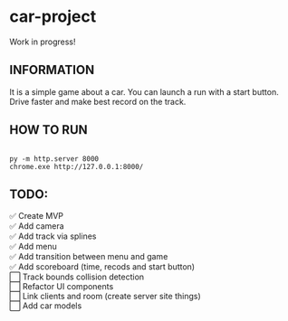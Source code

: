 # car-project

Work in progress!

## INFORMATION

It is a simple game about a car. You can launch a run with a start button. Drive faster and make best record on the track.

## HOW TO RUN

```

py -m http.server 8000
chrome.exe http://127.0.0.1:8000/

```

## TODO:

✅ Create MVP \
✅ Add camera \
✅ Add track via splines \
✅ Add menu \
✅ Add transition between menu and game \
✅ Add scoreboard (time, recods and start button) \
⬜ Track bounds collision detection \
⬜ Refactor UI components \
⬜ Link clients and room (create server site things) \
⬜ Add car models

